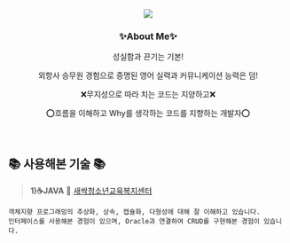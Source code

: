 <div align="center">
<img src="https://capsule-render.vercel.app/api?type=waving&color=gradient&height=300&section=header&text=😄Hyewon%20GitHub👋&fontSize=50" />
</div>
<h3 align="center">✨About Me✨</h3>
<p align="center"> 성실함과 끈기는 기본! </p>
<p align="center"> 외항사 승무원 경험으로 증명된 영어 실력과 커뮤니케이션 능력은 덤! </p>
<p align="center"> ❌무지성으로 따라 치는 코드는 지양하고❌ </p>
<p align="center"> ⭕흐름을 이해하고 Why를 생각하는 코드를 지향하는 개발자⭕ </p>
&nbsp;
&nbsp;
&nbsp;

## 📚 사용해본 기술 📚
> **1)☕JAVA**
🔗 [새싹청소년교육복지센터](https://github.com/hyewonkim1996/edu_project.git)
>
```
객체지향 프로그래밍의 추상화, 상속, 캡슐화, 다형성에 대해 잘 이해하고 있습니다.
인터페이스를 사용해본 경험이 있으며, Oracle과 연결하여 CRUD를 구현해본 경험이 있습니다.
```

<!--
- 🔭 I’m currently working on ...
- 🌱 I’m currently learning ...
- 👯 I’m looking to collaborate on ...
- 🤔 I’m looking for help with ...
- 💬 Ask me about ...
- 📫 How to reach me: ...
- 😄 Pronouns: ...
- ⚡ Fun fact: ...
-->
